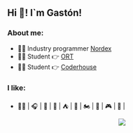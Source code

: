 ## Hi :man:! I`m Gastón!

### About me:

- 👨‍💻 Industry programmer [Nordex](https://www.nordex.com.uy)
- 👨‍🏫 Student 👉 [ORT](https://www.ort.edu.uy)
- 👨‍🏫 Student 👉 [Coderhouse](https://www.coderhouse.com/)

### I like:

- 👨‍💻 | 🎧 | 🎸 | 🗻 | ⛺ | 🚵 | 🏍️ | 🍕 | 🎮 | 🐶 |

<p align='center'>
&nbsp;&nbsp;&nbsp;&nbsp;
  <a href="https://www.linkedin.com/in/gastón-barlocco-315756148/"><img src="https://img.shields.io/badge/linkedin-%230077B5.svg?&style=for-the-badge&logo=linkedin&logoColor=white" /></a>
</p>
